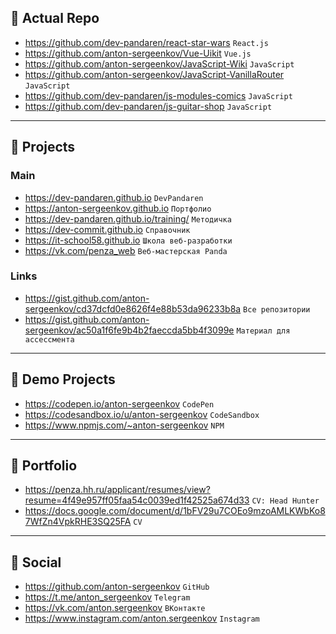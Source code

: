 ## 🔰 Actual Repo
- https://github.com/dev-pandaren/react-star-wars `React.js`
- https://github.com/anton-sergeenkov/Vue-Uikit `Vue.js`
- https://github.com/anton-sergeenkov/JavaScript-Wiki `JavaScript`
- https://github.com/anton-sergeenkov/JavaScript-VanillaRouter `JavaScript`
- https://github.com/dev-pandaren/js-modules-comics `JavaScript`
- https://github.com/dev-pandaren/js-guitar-shop `JavaScript`

---

## 🔰 Projects

### Main
- https://dev-pandaren.github.io `DevPandaren`
- https://anton-sergeenkov.github.io `Портфолио`
- https://dev-pandaren.github.io/training/ `Методичка`
- https://dev-commit.github.io `Справочник`
- https://it-school58.github.io `Школа веб-разработки`
- https://vk.com/penza_web `Веб-мастерская Panda`

### Links
- https://gist.github.com/anton-sergeenkov/cd37dcfd0e8626f4e88b53da96233b8a `Все репозитории`
- https://gist.github.com/anton-sergeenkov/ac50a1f6fe9b4b2faeccda5bb4f3099e `Материал для ассессмента`

---

## 🔰 Demo Projects
- https://codepen.io/anton-sergeenkov `CodePen`
- https://codesandbox.io/u/anton-sergeenkov `CodeSandbox`
- https://www.npmjs.com/~anton-sergeenkov `NPM`

---

## 🔰 Portfolio
- https://penza.hh.ru/applicant/resumes/view?resume=4f49e957ff05faa54c0039ed1f42525a674d33 `CV: Head Hunter`
- https://docs.google.com/document/d/1bFV29u7COEo9mzoAMLKWbKo87WfZn4VpkRHE3SQ25FA `CV`

---

## 🔰 Social
- https://github.com/anton-sergeenkov `GitHub`
- https://t.me/anton_sergeenkov `Telegram`
- https://vk.com/anton.sergeenkov `ВКонтакте`
- https://www.instagram.com/anton.sergeenkov `Instagram`

<!--
<img src="./assets/logo-react.js.png" width="20px" align="left" /> React.js
-->
